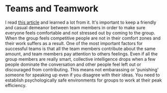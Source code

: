 # Teams and Teamwork

I read [this article](https://www.nytimes.com/2016/02/28/magazine/what-google-learned-from-its-quest-to-build-the-perfect-team.html) and learned a lot from it. It's important to keep a friendly and casual demeanor between team members in order to make sure everyone feels comfortable and not stressed out by coming to the group. When the group feels competitive people are not in their comfort zones and their work suffers as a result. One of the most important factors for successful teams is that all the team members contribute about the same amount, and team members pay attention to others feelings. Even if all the group members are really smart, collective intelligence drops when a few people dominate the conversation and other people feel left out or discouraged from contributing. This means not embarassing or 'punishing' someone for speaking up even if you disagree with their ideas. You need to establish psychologically safe environments for groups to work at their peak efficiency.
